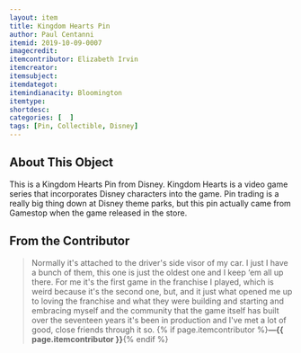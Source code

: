 ```yaml
---
layout: item
title: Kingdom Hearts Pin
author: Paul Centanni
itemid: 2019-10-09-0007
imagecredit: 
itemcontributor: Elizabeth Irvin
itemcreator: 
itemsubject: 
itemdategot: 
itemindianacity: Bloomington
itemtype: 
shortdesc: 
categories: [  ]
tags: [Pin, Collectible, Disney]
---
```

## About This Object

This is a Kingdom Hearts Pin from Disney.  Kingdom Hearts is a video game series that incorporates Disney characters into the game.  Pin trading is a really big thing down at Disney theme parks, but this pin actually came from Gamestop when the game released in the store.  

## From the Contributor

>Normally it's attached to the driver's side visor of my car. I just I have a bunch of them, this one is just the oldest one and I keep ‘em all up there.  For me it's the first game in the franchise I played, which is weird because it's the second one, but, and it just what opened me up to loving the franchise and what they were building and starting and embracing myself and the community that the game itself has built over the seventeen years it's been in production and I've met a lot of good, close friends through it so. {% if page.itemcontributor %}**—{{ page.itemcontributor }}**{% endif %}
